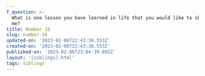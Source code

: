 ```yaml
---
f_question: >-
  What is one lesson you have learned in life that you would like to share with
  me?
title: Number 16
slug: number-16
updated-on: '2023-02-06T22:43:36.553Z'
created-on: '2023-02-06T22:43:36.553Z'
published-on: '2023-02-06T23:04:39.092Z'
layout: '[siblings].html'
tags: siblings
---
```




